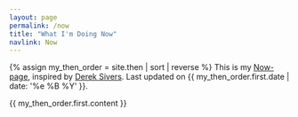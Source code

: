 ```yaml
---
layout: page
permalink: /now
title: "What I'm Doing Now"
navlink: Now
---
```

{% assign my_then_order = site.then | sort | reverse %}
  This is my [Now-page](https://nownownow.com/about), inspired by [Derek Sivers](https://sive.rs/). Last updated on {{ my_then_order.first.date | date: '%e %B %Y' }}.

  {{ my_then_order.first.content }}
